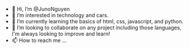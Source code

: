 - 👋 Hi, I’m @JunoNguyen
- 👀 I’m interested in technology and cars.
- 🌱 I’m currently learning the basics of html, css, javascript, and python.
- 💞️ I’m looking to collaborate on any project including those languages, I'm always looking to improve and learn!
- 📫 How to reach me ...

<!---
JunoNguyen/JunoNguyen is a ✨ special ✨ repository because its `README.md` (this file) appears on your GitHub profile.
You can click the Preview link to take a look at your changes.
--->
